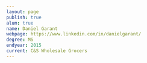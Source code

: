 ```yaml
---
layout: page
publish: true
alum: true
name: Daniel Garant
webpage: https://www.linkedin.com/in/danielgarant/
degree: MS
endyear: 2015
current: C&S Wholesale Grocers
---
```

